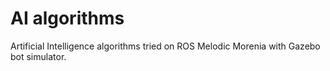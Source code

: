# AI algorithms
Artificial Intelligence algorithms tried on ROS Melodic Morenia with Gazebo bot simulator.
